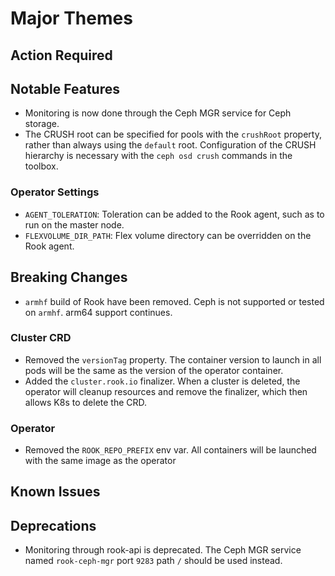 # Major Themes

## Action Required

## Notable Features
- Monitoring is now done through the Ceph MGR service for Ceph storage.
- The CRUSH root can be specified for pools with the `crushRoot` property, rather than always using the `default` root. Configuration of the CRUSH hierarchy is necessary with the `ceph osd crush` commands in the toolbox.

### Operator Settings
- `AGENT_TOLERATION`: Toleration can be added to the Rook agent, such as to run on the master node.
- `FLEXVOLUME_DIR_PATH`: Flex volume directory can be overridden on the Rook agent.

## Breaking Changes
- `armhf` build of Rook have been removed. Ceph is not supported or tested on `armhf`. arm64 support continues.

### Cluster CRD
- Removed the `versionTag` property. The container version to launch in all pods will be the same as the version of the operator container.
- Added the `cluster.rook.io` finalizer. When a cluster is deleted, the operator will cleanup resources and remove the finalizer, which then allows K8s to delete the CRD.

### Operator
- Removed the `ROOK_REPO_PREFIX` env var. All containers will be launched with the same image as the operator

## Known Issues

## Deprecations
- Monitoring through rook-api is deprecated. The Ceph MGR service named `rook-ceph-mgr` port `9283` path `/` should be used instead.

